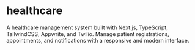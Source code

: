 # healthcare
A healthcare management system built with Next.js, TypeScript, TailwindCSS, Appwrite, and Twilio. Manage patient registrations, appointments, and notifications with a responsive and modern interface.
